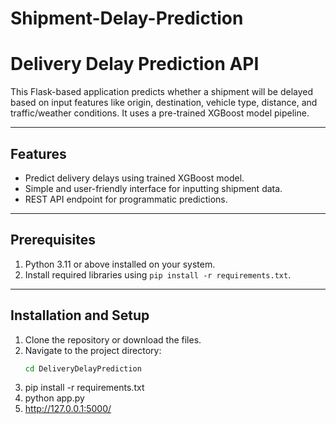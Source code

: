 # Shipment-Delay-Prediction
# Delivery Delay Prediction API

This Flask-based application predicts whether a shipment will be delayed based on input features like origin, destination, vehicle type, distance, and traffic/weather conditions. It uses a pre-trained XGBoost model pipeline.

---

## Features

- Predict delivery delays using trained XGBoost model.
- Simple and user-friendly interface for inputting shipment data.
- REST API endpoint for programmatic predictions.

---

## Prerequisites

1. Python 3.11 or above installed on your system.
2. Install required libraries using `pip install -r requirements.txt`.

---

## Installation and Setup

1. Clone the repository or download the files.
2. Navigate to the project directory:
   ```bash
   cd DeliveryDelayPrediction
1. pip install -r requirements.txt
2. python app.py
3. http://127.0.0.1:5000/
